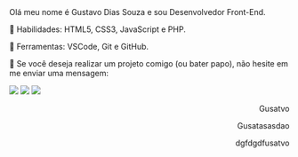 
<div align=left>
Olá meu nome é Gustavo Dias Souza e sou Desenvolvedor Front-End.

<p align=left>
🚀 Habilidades: HTML5, CSS3, JavaScript e PHP.
</p>

<p align= left>
💼 Ferramentas: VSCode, Git e GitHub.
</p>

<p align=left>
💌 Se você deseja realizar um projeto comigo (ou bater papo), não hesite em me enviar uma mensagem:
</p>

<p align="left">
  <a href="https://www.instagram.com/gustavosouza21_/" alt="Instagram">
  <img src="https://img.shields.io/badge/-Instagram-DF0174?style=for-the-badge&logo=instagram&logoColor=white&link=https://www.facebook.com/gustavo.souza.ds"/></a>

  <a href="https://www.facebook.com/gustavo.souza.ds" alt="Facebook">
  <img src="https://img.shields.io/badge/-Facebook-3b5998?style=for-the-badge&logo=facebook&logoColor=white&link=https://www.instagram.com/gustavosouza21_/"/></a>
  
  <a href="https://www.linkedin.com/in/gustavo-dias-souza-214449200/">
  <img src="https://camo.githubusercontent.com/c00f87aeebbec37f3ee0857cc4c20b21fefde8a96caf4744383ebfe44a47fe3f/68747470733a2f2f696d672e736869656c64732e696f2f62616467652f2d4c696e6b6564496e2d2532333030373742353f7374796c653d666f722d7468652d6261646765266c6f676f3d6c696e6b6564696e266c6f676f436f6c6f723d7768697465"></a>
</p>  
</div>
<div align=right>
  <p>Gusatvo</p>
  <p>Gusatasasdao</p>
  <p>dgfdgdfusatvo</p>
</div>
